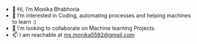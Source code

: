- 👋 Hi, I’m Monika Bhabhoria
- 👀 I’m interested in Coding, automating processes and helping machines to learn :) 
- 💞️ I’m looking to collaborate on Machine learning Projects.
- 📫 I am reachable at ms.monika5592@gmail.com
